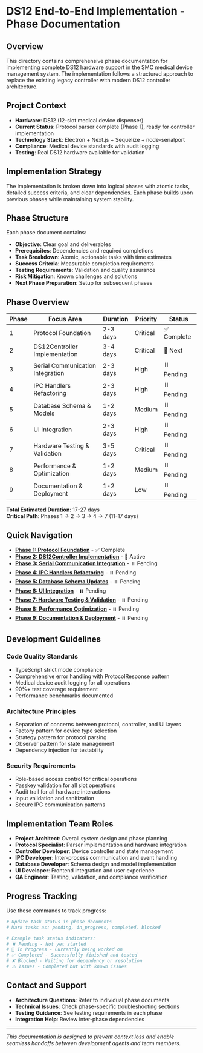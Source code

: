 # DS12 End-to-End Implementation - Phase Documentation

## Overview

This directory contains comprehensive phase documentation for implementing complete DS12 hardware support in the SMC medical device management system. The implementation follows a structured approach to replace the existing legacy controller with modern DS12 controller architecture.

## Project Context

- **Hardware**: DS12 (12-slot medical device dispenser)
- **Current Status**: Protocol parser complete (Phase 1), ready for controller implementation
- **Technology Stack**: Electron + Next.js + Sequelize + node-serialport
- **Compliance**: Medical device standards with audit logging
- **Testing**: Real DS12 hardware available for validation

## Implementation Strategy

The implementation is broken down into logical phases with atomic tasks, detailed success criteria, and clear dependencies. Each phase builds upon previous phases while maintaining system stability.

## Phase Structure

Each phase document contains:

- **Objective**: Clear goal and deliverables
- **Prerequisites**: Dependencies and required completions
- **Task Breakdown**: Atomic, actionable tasks with time estimates
- **Success Criteria**: Measurable completion requirements
- **Testing Requirements**: Validation and quality assurance
- **Risk Mitigation**: Known challenges and solutions
- **Next Phase Preparation**: Setup for subsequent phases

## Phase Overview

| Phase | Focus Area | Duration | Priority | Status |
|-------|------------|----------|----------|---------|
| 1 | Protocol Foundation | 2-3 days | Critical | ✅ Complete |
| 2 | DS12Controller Implementation | 3-4 days | Critical | 🔄 Next |
| 3 | Serial Communication Integration | 2-3 days | High | ⏸️ Pending |
| 4 | IPC Handlers Refactoring | 2-3 days | High | ⏸️ Pending |
| 5 | Database Schema & Models | 1-2 days | Medium | ⏸️ Pending |
| 6 | UI Integration | 2-3 days | High | ⏸️ Pending |
| 7 | Hardware Testing & Validation | 3-5 days | Critical | ⏸️ Pending |
| 8 | Performance & Optimization | 1-2 days | Medium | ⏸️ Pending |
| 9 | Documentation & Deployment | 1-2 days | Low | ⏸️ Pending |

**Total Estimated Duration**: 17-27 days  
**Critical Path**: Phases 1 → 2 → 3 → 4 → 7 (11-17 days)

## Quick Navigation

- **[Phase 1: Protocol Foundation](./phase-1-protocol-foundation.md)** - ✅ Complete
- **[Phase 2: DS12Controller Implementation](./phase-2-ds12-controller.md)** - 🔄 Active  
- **[Phase 3: Serial Communication Integration](./phase-3-serial-integration.md)** - ⏸️ Pending
- **[Phase 4: IPC Handlers Refactoring](./phase-4-ipc-handlers.md)** - ⏸️ Pending
- **[Phase 5: Database Schema Updates](./phase-5-database-schema.md)** - ⏸️ Pending
- **[Phase 6: UI Integration](./phase-6-ui-integration.md)** - ⏸️ Pending
- **[Phase 7: Hardware Testing & Validation](./phase-7-hardware-testing.md)** - ⏸️ Pending
- **[Phase 8: Performance Optimization](./phase-8-performance.md)** - ⏸️ Pending
- **[Phase 9: Documentation & Deployment](./phase-9-documentation.md)** - ⏸️ Pending

## Development Guidelines

### Code Quality Standards
- TypeScript strict mode compliance
- Comprehensive error handling with ProtocolResponse<T> pattern
- Medical device audit logging for all operations
- 90%+ test coverage requirement
- Performance benchmarks documented

### Architecture Principles
- Separation of concerns between protocol, controller, and UI layers
- Factory pattern for device type selection
- Strategy pattern for protocol parsing
- Observer pattern for state management
- Dependency injection for testability

### Security Requirements
- Role-based access control for critical operations
- Passkey validation for all slot operations
- Audit trail for all hardware interactions
- Input validation and sanitization
- Secure IPC communication patterns

## Implementation Team Roles

- **Project Architect**: Overall system design and phase planning
- **Protocol Specialist**: Parser implementation and hardware integration
- **Controller Developer**: Device controller and state management
- **IPC Developer**: Inter-process communication and event handling
- **Database Developer**: Schema design and model implementation
- **UI Developer**: Frontend integration and user experience
- **QA Engineer**: Testing, validation, and compliance verification

## Progress Tracking

Use these commands to track progress:
```bash
# Update task status in phase documents
# Mark tasks as: pending, in_progress, completed, blocked

# Example task status indicators:
# ⏸️ Pending - Not yet started
# 🔄 In Progress - Currently being worked on
# ✅ Completed - Successfully finished and tested
# ❌ Blocked - Waiting for dependency or resolution
# ⚠️ Issues - Completed but with known issues
```

## Contact and Support

- **Architecture Questions**: Refer to individual phase documents
- **Technical Issues**: Check phase-specific troubleshooting sections
- **Testing Guidance**: See testing requirements in each phase
- **Integration Help**: Review inter-phase dependencies

---

*This documentation is designed to prevent context loss and enable seamless handoffs between development agents and team members.*